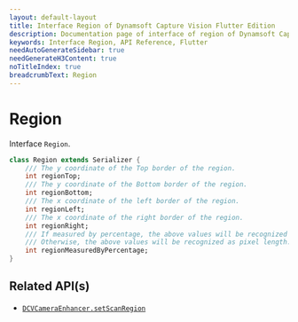 ```yaml
---
layout: default-layout
title: Interface Region of Dynamsoft Capture Vision Flutter Edition
description: Documentation page of interface of region of Dynamsoft Capture Vision.
keywords: Interface Region, API Reference, Flutter
needAutoGenerateSidebar: true
needGenerateH3Content: true
noTitleIndex: true
breadcrumbText: Region
---
```


# Region

Interface `Region`.

```dart
class Region extends Serializer {
    /// The y coordinate of the Top border of the region.
    int regionTop;
    /// The y coordinate of the Bottom border of the region.
    int regionBottom;
    /// The x coordinate of the left border of the region.
    int regionLeft;
    /// The x coordinate of the right border of the region.
    int regionRight;
    /// If measured by percentage, the above values will be recognized as percentage (1 to 100).
    /// Otherwise, the above values will be recognized as pixel length.
    int regionMeasuredByPercentage;
}
```

## Related API(s)

- [`DCVCameraEnhancer.setScanRegion`](camera-enhancer.md#setscanregion)
